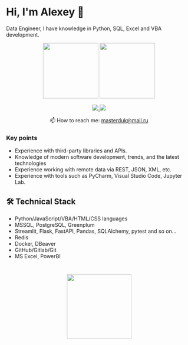 # Hi, I'm Alexey 👋
Data Engineer, I have knowledge in Python, SQL, Excel and VBA development.

<p align='center'>
   <a href="https://github-readme-stats.vercel.app/api?username=Masterduk&show_icons=true&theme=radical&count_private=true"><img
           height=150
           src="https://github-readme-stats.vercel.app/api?username=Masterduk&show_icons=true&theme=radical&count_private=true"/></a>
   <a href="https://github.com/Masterduk/github-readme-stats"><img height=150
                                                                  src="https://github-readme-stats.vercel.app/api/top-langs/?username=Masterduk&theme=radical&layout=compact"/></a>
</p>

<p align='center'>
   <a href="https://www.linkedin.com/in/alexey-gerasimov-a18178114/">
       <img src="https://img.shields.io/badge/linkedin-%230077B5.svg?&style=for-the-badge&logo=linkedin&logoColor=white"/>
   </a>
   <a href="https://t.me/masterduk">
       <img src="https://img.shields.io/badge/Telegram-blue?style=for-the-badge&logo=Telegram"/>
   </a>

<p align='center'>
   📫 How to reach me: <a href='mailto:masterduk@mail.ru'>masterduk@mail.ru</a>
</p>

### Key points
*   Experience with third-party libraries and APIs.
*   Knowledge of modern software development, trends, and the latest technologies
*   Experience working with remote data via REST, JSON, XML, etc.
*   Experience with tools such as PyCharm, Visual Studio Code, Jupyter Lab.

## 🛠 Technical Stack
*   Python/JavaScript/VBA/HTML/CSS languages
*   MSSQL, PostgreSQL, Greenplum
*   Streamlit, Flask, FastAPI, Pandas, SQLAlchemy, pytest and so on...
*   Redis
*   Docker, DBeaver
*   GitHub/Gitlab/Git
*   MS Excel, PowerBI

<div align="center" style="margin: 40px 0">
   <a href="https://github.com/Masterduk/github-profile-views-counter">
       <img width="175px" src="https://komarev.com/ghpvc/?username=Masterduk&color=DE002D">
   </a>
</div>

